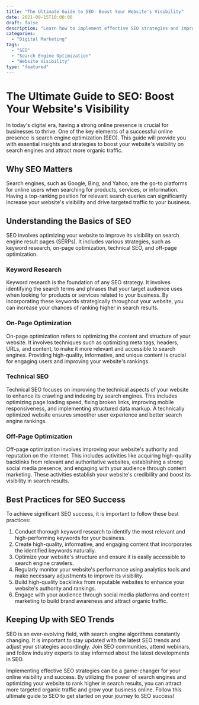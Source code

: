 ```yaml
---
title: "The Ultimate Guide to SEO: Boost Your Website's Visibility"
date: 2021-08-15T10:00:00
draft: false
description: "Learn how to implement effective SEO strategies and improve your website's visibility on search engines."
categories:
  - "Digital Marketing"
tags:
  - "SEO"
  - "Search Engine Optimization"
  - "Website Visibility"
type: "featured"
---
```


# The Ultimate Guide to SEO: Boost Your Website's Visibility

In today's digital era, having a strong online presence is crucial for businesses to thrive. One of the key elements of a successful online presence is search engine optimization (SEO). This guide will provide you with essential insights and strategies to boost your website's visibility on search engines and attract more organic traffic.

## Why SEO Matters

Search engines, such as Google, Bing, and Yahoo, are the go-to platforms for online users when searching for products, services, or information. Having a top-ranking position for relevant search queries can significantly increase your website's visibility and drive targeted traffic to your business.

## Understanding the Basics of SEO

SEO involves optimizing your website to improve its visibility on search engine result pages (SERPs). It includes various strategies, such as keyword research, on-page optimization, technical SEO, and off-page optimization.

### Keyword Research

Keyword research is the foundation of any SEO strategy. It involves identifying the search terms and phrases that your target audience uses when looking for products or services related to your business. By incorporating these keywords strategically throughout your website, you can increase your chances of ranking higher in search results.

### On-Page Optimization

On-page optimization refers to optimizing the content and structure of your website. It involves techniques such as optimizing meta tags, headers, URLs, and content, to make it more relevant and accessible to search engines. Providing high-quality, informative, and unique content is crucial for engaging users and improving your website's rankings.

### Technical SEO

Technical SEO focuses on improving the technical aspects of your website to enhance its crawling and indexing by search engines. This includes optimizing page loading speed, fixing broken links, improving mobile responsiveness, and implementing structured data markup. A technically optimized website ensures smoother user experience and better search engine rankings.

### Off-Page Optimization

Off-page optimization involves improving your website's authority and reputation on the internet. This includes activities like acquiring high-quality backlinks from relevant and authoritative websites, establishing a strong social media presence, and engaging with your audience through content marketing. These activities establish your website's credibility and boost its visibility in search results.

## Best Practices for SEO Success

To achieve significant SEO success, it is important to follow these best practices:

1. Conduct thorough keyword research to identify the most relevant and high-performing keywords for your business.
2. Create high-quality, informative, and engaging content that incorporates the identified keywords naturally.
3. Optimize your website's structure and ensure it is easily accessible to search engine crawlers.
4. Regularly monitor your website's performance using analytics tools and make necessary adjustments to improve its visibility.
5. Build high-quality backlinks from reputable websites to enhance your website's authority and rankings.
6. Engage with your audience through social media platforms and content marketing to build brand awareness and attract organic traffic.

## Keeping Up with SEO Trends

SEO is an ever-evolving field, with search engine algorithms constantly changing. It is important to stay updated with the latest SEO trends and adjust your strategies accordingly. Join SEO communities, attend webinars, and follow industry experts to stay informed about the latest developments in SEO.

Implementing effective SEO strategies can be a game-changer for your online visibility and success. By utilizing the power of search engines and optimizing your website to rank higher in search results, you can attract more targeted organic traffic and grow your business online. Follow this ultimate guide to SEO to get started on your journey to SEO success!
